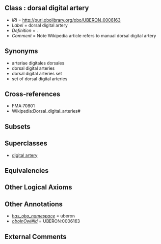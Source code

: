 
## Class : dorsal digital artery

 * *IRI* = http://purl.obolibrary.org/obo/UBERON_0006163
 * *Label* = dorsal digital artery
 * *Definition* = .
 * *Comment* = Note Wikipedia article refers to manual dorsal digital artery

## Synonyms

 * arteriae digitales dorsales
 * dorsal digital arteries
 * dorsal digital arteries set
 * set of dorsal digital arteries

## Cross-references

 * FMA:70801
 * Wikipedia:Dorsal_digital_arteries#

## Subsets


## Superclasses

 * [digital artery](../../UBERON/52/UBERON_0004552.md)

## Equivalencies


## Other Logical Axioms


## Other Annotations

 * *[has_obo_namespace](../../ce/oboInOwl#hasOBONamespace.md)* = uberon
 * *[oboInOwl#id](../../id/oboInOwl#id.md)* = UBERON:0006163

## External Comments

